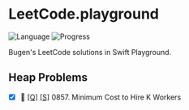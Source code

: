 # LeetCode.playground
![Language](https://img.shields.io/badge/Language-Swift%205.2-orange.svg)
![Progress](https://img.shields.io/badge/Count-1-orange.svg)

Bugen's LeetCode solutions in Swift Playground.
## Heap Problems
- [X] 🔞 [[Q]](https://leetcode.com/problems/minimum-cost-to-hire-k-workers/) [[S]](.././LeetCode.playground/Pages/857.%20Minimum%20Cost%20to%20Hire%20K%20Workers.xcplaygroundpage/Contents.swift) 0857. Minimum Cost to Hire K Workers 
